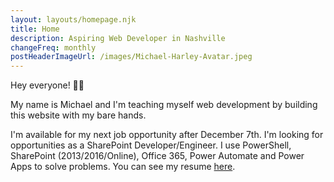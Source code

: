 ```yaml
---
layout: layouts/homepage.njk
title: Home
description: Aspiring Web Developer in Nashville
changeFreq: monthly
postHeaderImageUrl: /images/Michael-Harley-Avatar.jpeg
---
```

Hey everyone! 👋🏻

My name is Michael and I'm teaching myself web development by building this website with my bare hands. 

I'm available for my next job opportunity after December 7th. I'm looking for opportunities as a SharePoint Developer/Engineer. I use PowerShell, SharePoint (2013/2016/Online), Office 365, Power Automate and Power Apps to solve problems. You can see my resume [here](/resume/). 